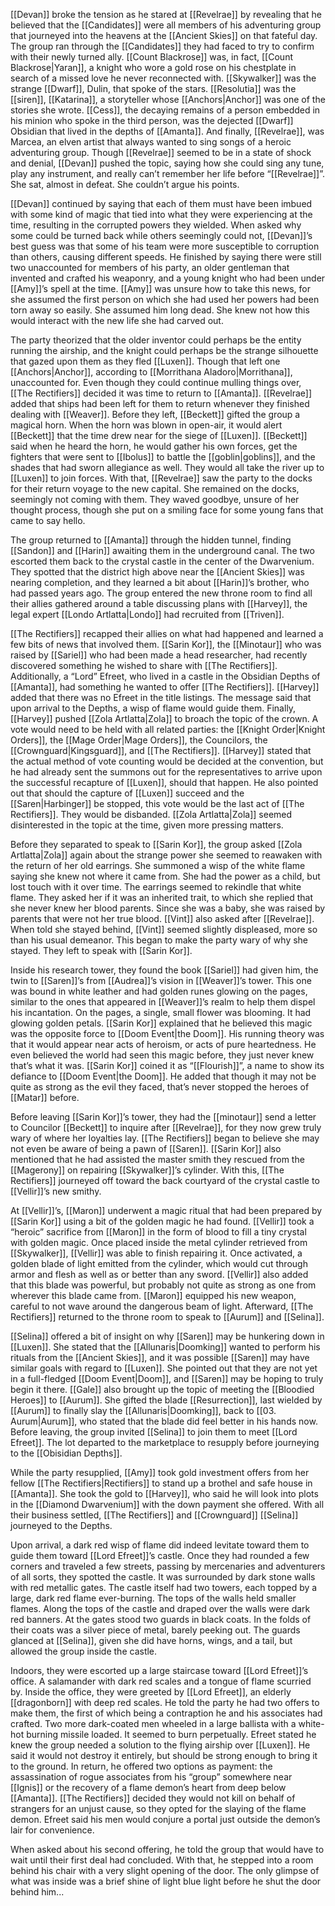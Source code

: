 [[Devan]] broke the tension as he stared at [[Revelrae]] by revealing that he believed that the [[Candidates]] were all members of his adventuring group that journeyed into the heavens at the [[Ancient Skies]] on that fateful day. The group ran through the [[Candidates]] they had faced to try to confirm with their newly turned ally. [[Count Blackrose]] was, in fact, [[Count Blackrose|Yaran]], a knight who wore a gold rose on his chestplate in search of a missed love he never reconnected with. [[Skywalker]] was the strange [[Dwarf]], Dulin, that spoke of the stars. [[Resolutia]] was the [[siren]], [[Katarina]], a storyteller whose [[Anchors|Anchor]] was one of the stories she wrote. [[Cess]], the decaying remains of a person embedded in his minion who spoke in the third person, was the dejected [[Dwarf]] Obsidian that lived in the depths of [[Amanta]]. And finally, [[Revelrae]], was Marcea, an elven artist that always wanted to sing songs of a heroic adventuring group. Though [[Revelrae]] seemed to be in a state of shock and denial, [[Devan]] pushed the topic, saying how she could sing any tune, play any instrument, and really can’t remember her life before “[[Revelrae]]”. She sat, almost in defeat. She couldn’t argue his points.

[[Devan]] continued by saying that each of them must have been imbued with some kind of magic that tied into what they were experiencing at the time, resulting in the corrupted powers they wielded. When asked why some could be turned back while others seemingly could not, [[Devan]]’s best guess was that some of his team were more susceptible to corruption than others, causing different speeds. He finished by saying there were still two unaccounted for members of his party, an older gentleman that invented and crafted his weaponry, and a young knight who had been under [[Amy]]’s spell at the time. [[Amy]] was unsure how to take this news, for she assumed the first person on which she had used her powers had been torn away so easily. She assumed him long dead. She knew not how this would interact with the new life she had carved out. 

The party theorized that the older inventor could perhaps be the entity running the airship, and the knight could perhaps be the strange silhouette that gazed upon them as they fled [[Luxen]]. Though that left one [[Anchors|Anchor]], according to [[Morrithana Aladoro|Morrithana]], unaccounted for. Even though they could continue mulling things over, [[The Rectifiers]] decided it was time to return to [[Amanta]]. [[Revelrae]] added that ships had been left for them to return whenever they finished dealing with [[Weaver]]. Before they left, [[Beckett]] gifted the group a magical horn. When the horn was blown in open-air, it would alert [[Beckett]] that the time drew near for the siege of [[Luxen]]. [[Beckett]] said when he heard the horn, he would gather his own forces, get the fighters that were sent to [[Ibolus]] to battle the [[goblin|goblins]], and the shades that had sworn allegiance as well. They would all take the river up to [[Luxen]] to join forces. With that, [[Revelrae]] saw the party to the docks for their return voyage to the new capital. She remained on the docks, seemingly not coming with them. They waved goodbye, unsure of her thought process, though she put on a smiling face for some young fans that came to say hello. 

The group returned to [[Amanta]] through the hidden tunnel, finding [[Sandon]] and [[Harin]] awaiting them in the underground canal. The two escorted them back to the crystal castle in the center of the Dwarvenium. They spotted that the district high above near the [[Ancient Skies]] was nearing completion, and they learned a bit about [[Harin]]’s brother, who had passed years ago. The group entered the new throne room to find all their allies gathered around a table discussing plans with [[Harvey]], the legal expert [[Londo Artlatta|Londo]] had recruited from [[Triven]].

[[The Rectifiers]] recapped their allies on what had happened and learned a few bits of news that involved them. [[Sarin Kor]], the [[Minotaur]] who was raised by [[Sariel]] who had been made a head researcher, had recently discovered something he wished to share with [[The Rectifiers]]. Additionally, a “Lord” Efreet, who lived in a castle in the Obsidian Depths of [[Amanta]], had something he wanted to offer [[The Rectifiers]]. [[Harvey]] added that there was no Efreet in the title listings. The message said that upon arrival to the Depths, a wisp of flame would guide them. Finally, [[Harvey]] pushed [[Zola Artlatta|Zola]] to broach the topic of the crown. A vote would need to be held with all related parties: the [[Knight Order|Knight Orders]], the [[Mage Order|Mage Orders]], the Councilors, the [[Crownguard|Kingsguard]], and [[The Rectifiers]]. [[Harvey]] stated that the actual method of vote counting would be decided at the convention, but he had already sent the summons out for the representatives to arrive upon the successful recapture of [[Luxen]], should that happen. He also pointed out that should the capture of [[Luxen]] succeed and the [[Saren|Harbinger]] be stopped, this vote would be the last act of [[The Rectifiers]]. They would be disbanded. [[Zola Artlatta|Zola]] seemed disinterested in the topic at the time, given more pressing matters. 

Before they separated to speak to [[Sarin Kor]], the group asked [[Zola Artlatta|Zola]] again about the strange power she seemed to reawaken with the return of her old earrings. She summoned a wisp of the white flame saying she knew not where it came from. She had the power as a child, but lost touch with it over time. The earrings seemed to rekindle that white flame. They asked her if it was an inherited trait, to which she replied that she never knew her blood parents. Since she was a baby, she was raised by parents that were not her true blood. [[Vint]] also asked after [[Revelrae]]. When told she stayed behind, [[Vint]] seemed slightly displeased, more so than his usual demeanor. This began to make the party wary of why she stayed. They left to speak with [[Sarin Kor]].

Inside his research tower, they found the book [[Sariel]] had given him, the twin to [[Saren]]’s from [[Audrea]]’s vision in [[Weaver]]’s tower. This one was bound in white leather and had golden runes glowing on the pages, similar to the ones that appeared in [[Weaver]]’s realm to help them dispel his incantation. On the pages, a single, small flower was blooming. It had glowing golden petals. [[Sarin Kor]] explained that he believed this magic was the opposite force to [[Doom Event|the Doom]]. His running theory was that it would appear near acts of heroism, or acts of pure heartedness. He even believed the world had seen this magic before, they just never knew that’s what it was. [[Sarin Kor]] coined it as “[[Flourish]]”, a name to show its defiance to [[Doom Event|the Doom]]. He added that though it may not be quite as strong as the evil they faced, that’s never stopped the heroes of [[Matar]] before. 

Before leaving [[Sarin Kor]]’s tower, they had the [[minotaur]] send a letter to Councilor [[Beckett]] to inquire after [[Revelrae]], for they now grew truly wary of where her loyalties lay. [[The Rectifiers]] began to believe she may not even be aware of being a pawn of [[Saren]]. [[Sarin Kor]] also mentioned that he had assisted the master smith they rescued from the [[Magerony]] on repairing [[Skywalker]]’s cylinder. With this, [[The Rectifiers]] journeyed off toward the back courtyard of the crystal castle to [[Vellir]]’s new smithy. 

At [[Vellir]]’s, [[Maron]] underwent a magic ritual that had been prepared by [[Sarin Kor]] using a bit of the golden magic he had found. [[Vellir]] took a “heroic” sacrifice from [[Maron]] in the form of blood to fill a tiny crystal with golden magic. Once placed inside the metal cylinder retrieved from [[Skywalker]], [[Vellir]] was able to finish repairing it. Once activated, a golden blade of light emitted from the cylinder, which would cut through armor and flesh as well as or better than any sword. [[Vellir]] also added that this blade was powerful, but probably not quite as strong as one from wherever this blade came from. [[Maron]] equipped his new weapon, careful to not wave around the dangerous beam of light. Afterward, [[The Rectifiers]] returned to the throne room to speak to [[Aurum]] and [[Selina]].

[[Selina]] offered a bit of insight on why [[Saren]] may be hunkering down in [[Luxen]]. She stated that the [[Allunaris|Doomking]] wanted to perform his rituals from the [[Ancient Skies]], and it was possible [[Saren]] may have similar goals with regard to [[Luxen]]. She pointed out that they are not yet in a full-fledged [[Doom Event|Doom]], and [[Saren]] may be hoping to truly begin it there. [[Gale]] also brought up the topic of meeting the [[Bloodied Heroes]] to [[Aurum]]. She gifted the blade [[Resurrection]], last wielded by [[Aurum]] to finally slay the [[Allunaris|Doomking]], back to [[03. Aurum|Aurum]], who stated that the blade did feel better in his hands now. Before leaving, the group invited [[Selina]] to join them to meet [[Lord Efreet]]. The lot departed to the marketplace to resupply before journeying to the [[Obisidian Depths]].

While the party resupplied, [[Amy]] took gold investment offers from her fellow [[The Rectifiers|Rectifiers]] to stand up a brothel and safe house in [[Amanta]]. She took the gold to [[Harvey]], who said he will look into plots in the [[Diamond Dwarvenium]] with the down payment she offered. With all their business settled, [[The Rectifiers]] and [[Crownguard]] [[Selina]] journeyed to the Depths. 

Upon arrival, a dark red wisp of flame did indeed levitate toward them to guide them toward [[Lord Efreet]]’s castle. Once they had rounded a few corners and traveled a few streets, passing by mercenaries and adventurers of all sorts, they spotted the castle. It was surrounded by dark stone walls with red metallic gates. The castle itself had two towers, each topped by a large, dark red flame ever-burning. The tops of the walls held smaller flames. Along the tops of the castle and draped over the walls were dark red banners. At the gates stood two guards in black coats. In the folds of their coats was a silver piece of metal, barely peeking out. The guards glanced at [[Selina]], given she did have horns, wings, and a tail, but allowed the group inside the castle.

Indoors, they were escorted up a large staircase toward [[Lord Efreet]]’s office. A salamander with dark red scales and a tongue of flame scurried by. Inside the office, they were greeted by [[Lord Efreet]], an elderly [[dragonborn]] with deep red scales. He told the party he had two offers to make them, the first of which being a contraption he and his associates had crafted. Two more dark-coated men wheeled in a large ballista with a white-hot burning missile loaded. It seemed to burn perpetually. Efreet stated he knew the group needed a solution to the flying airship over [[Luxen]]. He said it would not destroy it entirely, but should be strong enough to bring it to the ground. In return, he offered two options as payment: the assassination of rogue associates from his “group” somewhere near [[Ignis]] or the recovery of a flame demon’s heart from deep below [[Amanta]]. [[The Rectifiers]] decided they would not kill on behalf of strangers for an unjust cause, so they opted for the slaying of the flame demon. Efreet said his men would conjure a portal just outside the demon’s lair for convenience. 

When asked about his second offering, he told the group that would have to wait until their first deal had concluded. With that, he stepped into a room behind his chair with a very slight opening of the door. The only glimpse of what was inside was a brief shine of light blue light before he shut the door behind him...